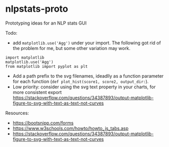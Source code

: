 # nlpstats-proto
Prototyping ideas for an NLP stats GUI

Todo:
* add `matplotlib.use('Agg')` under your import. The following got rid of the problem for me, but some other variation may work.
```
import matplotlib
matplotlib.use('Agg')
from matplotlib import pyplot as plt
```
* Add a path prefix to the svg filenames, ideadlly as a function parameter for each function (`def plot_hist(score1, score2, output_dir:`).
* Low priority: consider using the svg text property in your charts, for more consistent export https://stackoverflow.com/questions/34387893/output-matplotlib-figure-to-svg-with-text-as-text-not-curves

Resources:
* https://bootsnipp.com/forms
* https://www.w3schools.com/howto/howto_js_tabs.asp
* https://stackoverflow.com/questions/34387893/output-matplotlib-figure-to-svg-with-text-as-text-not-curves
